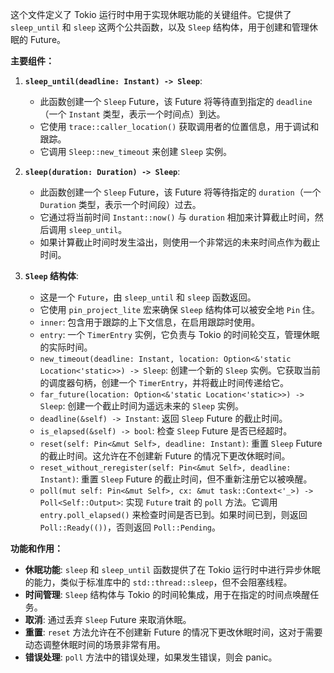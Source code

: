 这个文件定义了 Tokio 运行时中用于实现休眠功能的关键组件。它提供了 `sleep_until` 和 `sleep` 这两个公共函数，以及 `Sleep` 结构体，用于创建和管理休眠的 Future。

**主要组件：**

1.  **`sleep_until(deadline: Instant) -> Sleep`**:
    *   此函数创建一个 `Sleep` Future，该 Future 将等待直到指定的 `deadline`（一个 `Instant` 类型，表示一个时间点）到达。
    *   它使用 `trace::caller_location()` 获取调用者的位置信息，用于调试和跟踪。
    *   它调用 `Sleep::new_timeout` 来创建 `Sleep` 实例。

2.  **`sleep(duration: Duration) -> Sleep`**:
    *   此函数创建一个 `Sleep` Future，该 Future 将等待指定的 `duration`（一个 `Duration` 类型，表示一个时间段）过去。
    *   它通过将当前时间 `Instant::now()` 与 `duration` 相加来计算截止时间，然后调用 `sleep_until`。
    *   如果计算截止时间时发生溢出，则使用一个非常远的未来时间点作为截止时间。

3.  **`Sleep` 结构体**:
    *   这是一个 `Future`，由 `sleep_until` 和 `sleep` 函数返回。
    *   它使用 `pin_project_lite` 宏来确保 `Sleep` 结构体可以被安全地 `Pin` 住。
    *   `inner`: 包含用于跟踪的上下文信息，在启用跟踪时使用。
    *   `entry`:  一个 `TimerEntry` 实例，它负责与 Tokio 的时间轮交互，管理休眠的实际时间。
    *   `new_timeout(deadline: Instant, location: Option<&'static Location<'static>>) -> Sleep`:  创建一个新的 `Sleep` 实例。它获取当前的调度器句柄，创建一个 `TimerEntry`，并将截止时间传递给它。
    *   `far_future(location: Option<&'static Location<'static>>) -> Sleep`: 创建一个截止时间为遥远未来的 `Sleep` 实例。
    *   `deadline(&self) -> Instant`:  返回 `Sleep` Future 的截止时间。
    *   `is_elapsed(&self) -> bool`:  检查 `Sleep` Future 是否已经超时。
    *   `reset(self: Pin<&mut Self>, deadline: Instant)`:  重置 `Sleep` Future 的截止时间。这允许在不创建新 Future 的情况下更改休眠时间。
    *   `reset_without_reregister(self: Pin<&mut Self>, deadline: Instant)`: 重置 `Sleep` Future 的截止时间，但不重新注册它以被唤醒。
    *   `poll(mut self: Pin<&mut Self>, cx: &mut task::Context<'_>) -> Poll<Self::Output>`:  实现 `Future` trait 的 `poll` 方法。它调用 `entry.poll_elapsed()` 来检查时间是否已到。如果时间已到，则返回 `Poll::Ready(())`，否则返回 `Poll::Pending`。

**功能和作用：**

*   **休眠功能**:  `sleep` 和 `sleep_until` 函数提供了在 Tokio 运行时中进行异步休眠的能力，类似于标准库中的 `std::thread::sleep`，但不会阻塞线程。
*   **时间管理**:  `Sleep` 结构体与 Tokio 的时间轮集成，用于在指定的时间点唤醒任务。
*   **取消**:  通过丢弃 `Sleep` Future 来取消休眠。
*   **重置**:  `reset` 方法允许在不创建新 Future 的情况下更改休眠时间，这对于需要动态调整休眠时间的场景非常有用。
*   **错误处理**:  `poll` 方法中的错误处理，如果发生错误，则会 panic。
